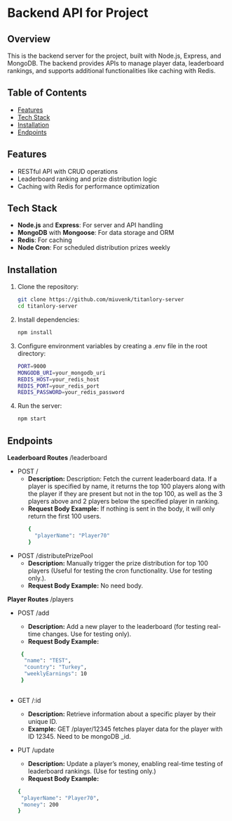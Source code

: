 # Backend API for Project

## Overview
This is the backend server for the project, built with Node.js, Express, and MongoDB. The backend provides APIs to manage player data, leaderboard rankings, and supports additional functionalities like caching with Redis.

## Table of Contents

- [Features](#features)
- [Tech Stack](#teck-stack)
- [Installation](#installation)
- [Endpoints](#endpoints)

## Features
- RESTful API with CRUD operations
- Leaderboard ranking and prize distribution logic
- Caching with Redis for performance optimization

## Tech Stack
- **Node.js** and **Express**: For server and API handling
- **MongoDB** with **Mongoose**: For data storage and ORM
- **Redis**: For caching
- **Node Cron**: For scheduled distribution prizes weekly

## Installation
1. Clone the repository:
   ```bash
   git clone https://github.com/miuvenk/titanlory-server
   cd titanlory-server

2. Install dependencies:
   ```bash
   npm install

3. Configure environment variables by creating a .env file in the root directory:
   ```bash
   PORT=9000
   MONGODB_URI=your_mongodb_uri
   REDIS_HOST=your_redis_host
   REDIS_PORT=your_redis_port
   REDIS_PASSWORD=your_redis_password

4. Run the server:
   ```bash
   npm start

## Endpoints
 **Leaderboard Routes** /leaderboard
 - POST /
    - **Description:** Description: Fetch the current leaderboard data. If a player is specified by name, it returns the top 100 players along with the player if they are present but not in the top 100, as well as the 3 players above and 2 players below the specified player in ranking.
    - **Request Body Example:** 
      If nothing is sent in the body, it will only return the first 100 users. 
      ```bash
      { 
        "playerName": "Player70" 
      } 

  - POST /distributePrizePool
    - **Description:** Manually trigger the prize distribution for top 100 players (Useful for testing the cron functionality. Use for testing only.).
    - **Request Body Example:** No need body.
 
**Player Routes** /players
  - POST /add
    - **Description:** Add a new player to the leaderboard (for testing real-time changes. Use for testing only).
    - **Request Body Example:** 
    ```bash
     {
      "name": "TEST",
      "country": "Turkey",
      "weeklyEarnings": 10
     }
  
 - GET /:id
    - **Description:** Retrieve information about a specific player by their unique ID.
    - **Example:** GET /player/12345 fetches player data for the player with ID 12345. Need to be mongoDB _id.

  - PUT /update
     - **Description:** Update a player’s money, enabling real-time testing of leaderboard rankings. (Use for testing only.)
     - **Request Body Example:** 
     ```bash
     {
      "playerName": "Player70",
      "money": 200
     }

